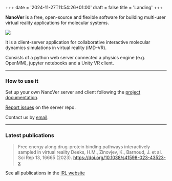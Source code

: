 +++
date = '2024-11-27T11:54:26+01:00'
draft = false
title = 'Landing'
+++


<!-- # NanoVer -->

**NanoVer** is a free, open-source and flexible software for building multi-user virtual reality applications for molecular systems.

![](nanover3.webp)

It is a client-server application for collaborative interactive molecular dynamics simulations in virtual reality (iMD-VR).

Consists of a python web server connected a physics engine (e.g. OpenMM), jupyter notebooks and a Unity VR client.

---


### How to use it

Set up your own NanoVer server and client following the [project documentation](https://irl2.github.io/nanover-docs/).

[Report issues](https://github.com/irl2/nanover-server-py/issues/) on the server repo.

Contact us by [email](mailto:intangible.realities.lab+nanover@gmail.com).

---


### Latest publications

> Free energy along drug-protein binding pathways interactively sampled in virtual reality Deeks, H.M., Zinovjev, K., Barnoud, J. et al. Sci Rep 13, 16665 (2023). https://doi.org/10.1038/s41598-023-43523-x

See all publications in the [IRL website](https://www.intangiblerealitieslab.org/publications)



